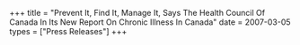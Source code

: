 +++
title = "Prevent It, Find It, Manage It, Says The Health Council Of Canada In Its New Report On Chronic Illness In Canada"
date = 2007-03-05
types = ["Press Releases"]
+++
